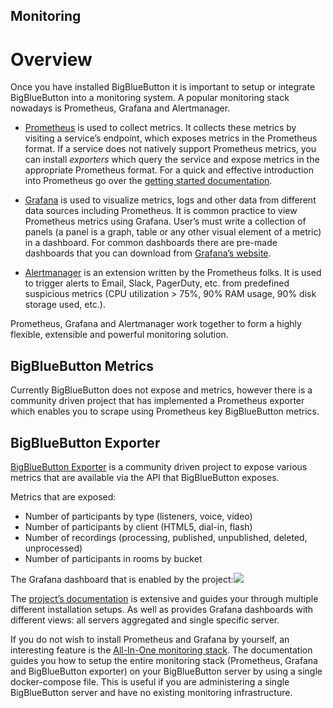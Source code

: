 Monitoring
----------

Overview
==========

Once you have installed BigBlueButton it is important to setup or integrate BigBlueButton into a monitoring system.
A popular monitoring stack nowadays is Prometheus, Grafana and Alertmanager.

* [Prometheus](https://prometheus.io/) is used to collect metrics.
  It collects these metrics by visiting a service’s endpoint, which exposes metrics in the Prometheus format.
  If a service does not natively support Prometheus metrics, you can install *exporters* which query the service
  and expose metrics in the appropriate Prometheus format.
  For a quick and effective introduction into Prometheus go over the [getting started documentation](https://prometheus.io/docs/prometheus/latest/getting_started/).

* [Grafana](https://grafana.com/grafana/) is used to visualize metrics, logs and other data from different data sources including Prometheus.
  It is common practice to view Prometheus metrics using Grafana.
  User’s must write a collection of panels (a panel is a graph, table or any other visual element of a metric) in a
  dashboard.
  For common dashboards there are pre-made dashboards that you can download from [Grafana’s website](https://grafana.com/grafana/dashboards?orderBy=name&direction=asc).

* [Alertmanager](https://prometheus.io/docs/alerting/alertmanager/) is an extension written by the Prometheus folks.
  It is used to trigger alerts to Email, Slack, PagerDuty, etc. from predefined suspicious metrics (CPU utilization \> 75%, 90% RAM usage, 90% disk storage used, etc.).

Prometheus, Grafana and Alertmanager work together to form a highly flexible, extensible and powerful monitoring solution.

BigBlueButton Metrics
----------

Currently BigBlueButton does not expose and metrics, however there is a community driven project that has implemented
a Prometheus exporter which enables you to scrape using Prometheus key BigBlueButton metrics.

BigBlueButton Exporter
----------

[BigBlueButton Exporter](https://github.com/greenstatic/bigbluebutton-exporter) is a community driven project to expose various metrics that are available via the API that BigBlueButton exposes.

Metrics that are exposed:

* Number of participants by type (listeners, voice, video)
* Number of participants by client (HTML5, dial-in, flash)
* Number of recordings (processing, published, unpublished, deleted, unprocessed)
* Number of participants in rooms by bucket

The Grafana dashboard that is enabled by the project:![](https://bigbluebutton-exporter.greenstatic.dev/assets/img_grafana_dashboard_server_instance.png)

The [project’s documentation](https://bigbluebutton-exporter.greenstatic.dev/) is extensive and guides your through
multiple different installation setups.
As well as provides Grafana dashboards with different views: all servers aggregated and single specific server.

If you do not wish to install Prometheus and Grafana by yourself, an interesting feature is the [All-In-One monitoring stack](https://bigbluebutton-exporter.greenstatic.dev/installation/all_in_one_monitoring_stack/). The documentation guides you how to setup the entire monitoring stack (Prometheus, Grafana and BigBlueButton exporter) on your BigBlueButton server by using a single docker-compose file. This is useful if you are administering a single BigBlueButton server and have no existing monitoring infrastructure.
